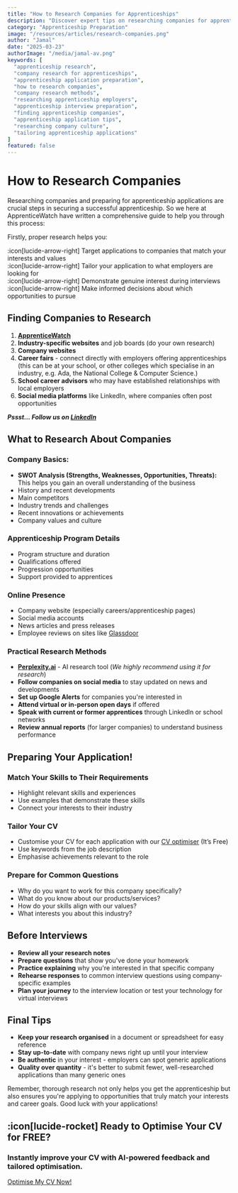```yaml
---
title: "How to Research Companies for Apprenticeships"
description: "Discover expert tips on researching companies for apprenticeships. Learn how to tailor applications, prepare for interviews, and secure your dream role."
category: "Apprenticeship Preparation"
image: "/resources/articles/research-companies.png"
author: "Jamal"
date: "2025-03-23"
authorImage: "/media/jamal-av.png"
keywords: [
  "apprenticeship research", 
  "company research for apprenticeships", 
  "apprenticeship application preparation", 
  "how to research companies", 
  "company research methods", 
  "researching apprenticeship employers", 
  "apprenticeship interview preparation", 
  "finding apprenticeship companies", 
  "apprenticeship application tips", 
  "researching company culture", 
  "tailoring apprenticeship applications"
]
featured: false
---
```


# How to Research Companies

Researching companies and preparing for apprenticeship applications are crucial steps in securing a successful apprenticeship. So we here at ApprenticeWatch have written a comprehensive guide to help you through this process:

Firstly, proper research helps you:

:icon[lucide-arrow-right]   Target applications to companies that match your interests and values <br>
:icon[lucide-arrow-right]   Tailor your application to what employers are looking for <br>
:icon[lucide-arrow-right]   Demonstrate genuine interest during interviews <br>
:icon[lucide-arrow-right]   Make informed decisions about which opportunities to pursue

## Finding Companies to Research

1.  **[ApprenticeWatch](/apprenticeships)**
2.  **Industry-specific websites** and job boards (do your own research)
3.  **Company websites**
4.  **Career fairs** - connect directly with employers offering apprenticeships (this can be at your school, or other colleges which specialise in an industry, e.g. Ada, the National College & Computer Science.)
5.  **School career advisors** who may have established relationships with local employers
6.  **Social media platforms** like LinkedIn, where companies often post opportunities

***Pssst... Follow us on [LinkedIn](https://www.linkedin.com/company/apprenticewatch)***

## What to Research About Companies

### Company Basics:

*   **SWOT Analysis (Strengths, Weaknesses, Opportunities, Threats):** This helps you gain an overall understanding of the business
*   History and recent developments
*   Main competitors
*   Industry trends and challenges
*   Recent innovations or achievements
*   Company values and culture

### Apprenticeship Program Details

*   Program structure and duration
*   Qualifications offered
*   Progression opportunities
*   Support provided to apprentices

### Online Presence

*   Company website (especially careers/apprenticeship pages)
*   Social media accounts
*   News articles and press releases
*   Employee reviews on sites like [Glassdoor](https://www.glassdoor.co.uk/)

### Practical Research Methods

*   **[Perplexity.ai](https://www.perplexity.ai/)** - AI research tool (*We highly recommend using it for research*)
*   **Follow companies on social media** to stay updated on news and developments
*   **Set up Google Alerts** for companies you're interested in
*   **Attend virtual or in-person open days** if offered
*   **Speak with current or former apprentices** through LinkedIn or school networks
*   **Review annual reports** (for larger companies) to understand business performance

## Preparing Your Application!

### Match Your Skills to Their Requirements

*   Highlight relevant skills and experiences
*   Use examples that demonstrate these skills
*   Connect your interests to their industry

### Tailor Your CV

*   Customise your CV for each application with our [CV optimiser](/cv-optimiser) (It’s Free)
*   Use keywords from the job description
*   Emphasise achievements relevant to the role

### Prepare for Common Questions

*   Why do you want to work for this company specifically?
*   What do you know about our products/services?
*   How do your skills align with our values?
*   What interests you about this industry?

## Before Interviews

*   **Review all your research notes**
*   **Prepare questions** that show you've done your homework
*   **Practice explaining** why you're interested in that specific company
*   **Rehearse responses** to common interview questions using company-specific examples
*   **Plan your journey** to the interview location or test your technology for virtual interviews

## Final Tips

*   **Keep your research organised** in a document or spreadsheet for easy reference
*   **Stay up-to-date** with company news right up until your interview
*   **Be authentic** in your interest - employers can spot generic applications
*   **Quality over quantity** - it's better to submit fewer, well-researched applications than many generic ones

Remember, thorough research not only helps you get the apprenticeship but also ensures you're applying to opportunities that truly match your interests and career goals. Good luck with your applications!

## :icon[lucide-rocket] Ready to Optimise Your CV for FREE?

<div class="article-cta">
  <h3 class="article-cta-title">Instantly improve your CV with AI-powered feedback and tailored optimisation.</h3>
  <a href="/optimise-cv" class="article-cta-button">Optimise My CV Now!</a>
</div>
